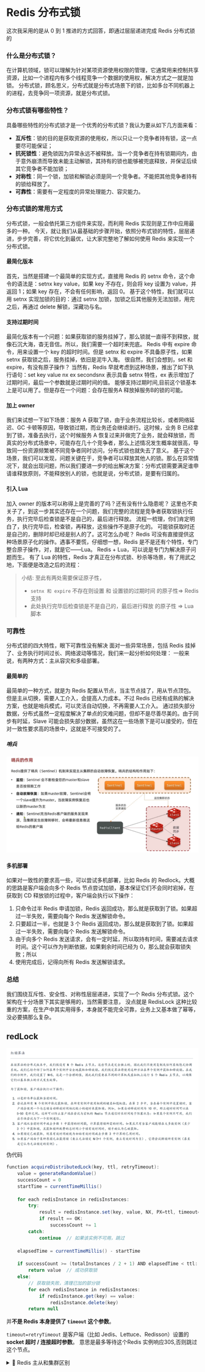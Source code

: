 # Redis 分布式锁

这次我采用的是从 0 到 1 推进的方式回答，即通过层层递进完成 Redis 分布式锁的

### 什么是分布式锁？

在计算机领域，锁可以理解为针对某项资源使用权限的管理，它通常用来控制共享资源，比如一个进程内有多个线程竞争一个数据的使用权，解决方式之一就是加锁。
分布式锁，顾名思义，分布式就是分布式场景下的锁，比如多台不同机器上的进程，去竞争同一项资源，就是分布式锁。

### 分布式锁有哪些特性？

具备哪些特性的分布式锁才是一个优秀的分布式锁？我认为要从如下几方面来看：

- **互斥性**：锁的目的是获取资源的使用权，所以只让一个竞争者持有锁，这一点要尽可能保证；
- **抗死锁性**：避免锁因为异常永远不被释放。当一个竞争者在持有锁期间内，由于意外崩溃而导致未能主动解锁，其持有的锁也能够被兜底释放，并保证后续其它竞争者不能加锁；
- **对称性**：同一个锁，加锁和解锁必须是同一个竞争者。不能把其他竞争者持有的锁给释放了。
- **可靠性**：需要有一定程度的异常处理能力、容灾能力。

### 分布式锁的常用方式

分布式锁，一般会依托第三方组件来实现，而利用 Redis 实现则是工作中应用最多的一种。
今天，就让我们从最基础的步骤开始，依照分布式锁的特性，层层递进，步步完善，将它优化到最优，让大家完整地了解如何使用 Redis
来实现一个分布式锁。

#### 最简化版本

首先，当然是搭建一个最简单的实现方式，直接用 Redis 的 setnx 命令，这个命令的语法是：setnx key value，如果 key 不存在，则会将
key 设置为 value，并返回 1；如果 key 存在，不会有任何影响，返回 0。
基于这个特性，我们就可以用 setnx 实现加锁的目的：通过 setnx 加锁，加锁之后其他服务无法加锁，用完之后，再通过 delete 解锁，深藏功与名。

#### 支持过期时间

最简化版本有一个问题：如果获取锁的服务挂掉了，那么锁就一直得不到释放，就像石沉大海，杳无音信。所以，我们需要一个超时来兜底。
Redis 中有 expire 命令，用来设置一个 key 的超时时间。但是 setnx 和 expire 不具备原子性，如果 setnx 获取锁之后，服务挂掉，依旧是泥牛入海。
很自然，我们会想到，set 和 expire，有没有原子操作？
当然有，Redis 早就考虑到这种场景，推出了如下执行语句：set key value nx ex secondsnx 表示具备 setnx 特性，ex
表示增加了过期时间，最后一个参数就是过期时间的值。
能够支持过期时间,目前这个锁基本上是可以用了。但是存在一个问题：会存在服务A 释放掉服务B的锁的可能。

#### 加上 owner

我们来试想一下如下场景：服务 A 获取了锁，由于业务流程比较长，或者网络延迟、GC 卡顿等原因，导致锁过期，而业务还会继续进行。这时候，业务
B 已经拿到了锁，准备去执行，这个时候服务 A
恢复过来并做完了业务，就会释放锁，而真实的分布式场景中，可能存在几十个竞争者，那么上述情况发生概率就很高，导致同一份资源频繁被不同竞争者同时访问，分布式锁也就失去了意义。
基于这个场景，我们可以发现，问题关键在于，竞争者可以释放其他人的锁。那么在异常情况下，就会出现问题，所以我们要进一步的给出解决方案：分布式锁需要满足谁申请谁释放原则，不能释放别人的锁，也就是说，分布式锁，是要有归属的。

#### 引入 Lua

加入 owner 的版本可以称得上是完善的了吗？还有没有什么隐患呢？
这里也不卖关子了，到这一步其实还存在一个问题，我们完整的流程是竞争者获取锁执行任务，执行完毕后检查锁是不是自己的，最后进行释放。
流程一梳理，你们肯定明白了，执行完毕后，检查锁，再释放，这些操作不是原子化的。
可能锁获取时还是自己的，删除时却已经是别人的了。这可怎么办呢？
Redis 可没有直接提供这种场景原子化的操作。遇事不要慌，仔细想一想，Redis 是不是还有个特性，专门整合原子操作，对，就是它——Lua。
Redis + Lua，可以说是专门为解决原子问题而生。
有了 Lua 的特性，Redis 才真正在分布式锁、秒杀等场景，有了用武之地，下面便是改造之后的流程：
> 小结: 至此有两处需要保证原子性，
> - `setnx 和 expire` 不存在则设置 和 设置锁的过期时间 的原子性=> Redis支持
> - 此处执行完毕后检查锁是不是自己的，最后进行释放 的原子性 => Lua 脚本

### 可靠性

分布式锁的四大特性，眼下可靠性没有解决
面对一些异常场景，包括 Redis 挂掉了、业务执行时间过长、网络波动等情况，我们来一起分析如何处理：
一般来说，有两种方式：主从容灾和多级部署。

#### 最简单的

最简单的一种方式，就是为 Redis 配置从节点，当主节点挂了，用从节点顶包。
但是主从切换，需要人工介入，会提高人力成本。不过 Redis 已经有成熟的解决方案，也就是哨兵模式，可以灵活自动切换，不再需要人工介入。
通过损失部分数据，分布式虽然一定程度解决了单点的灾难问题，但却不是尽善尽美的。由于同步有时延，Slave
可能会损失部分数据，虽然这在一些场景下是可以接受的，但在对一致性要求高的场景中，这就是不可接受的了。
##### 哨兵
![img_1.png](img_1.png)
#### 多机部署

如果对一致性的要求高一些，可以尝试多机部署，比如 Redis 的 Redlock。大概的思路是客户端会向多个 Redis
节点尝试加锁，基本保证它们不会同时宕掉，在获取到 CD 释放锁的过程中，客户端会执行以下操作：

1. 只命令过半 Redis 申请加锁，Redis 返回成功，那么就是获取到了锁。如果超过一半失败，需要向每个 Redis 发送解锁命令。
2. 只要超过一半，也就是 3 个 Redis 返回成功，那么就是获取到了锁。如果超过一半失败，需要向每个 Redis 发送解锁命令。
3. 由于向多个 Redis 发送请求，会有一定时延，所以取持有时间，需要减去请求时间。这个可以作为判断依据，如果剩余时间已经为
   0，那么就会获取锁失败；所以
4. 使用完成后，记得向所有 Redis 发送解锁请求。

### 总结

我们围绕互斥性、安全性、对称性层层递进，实现了一个 Redis 分布式锁。这个架构在十分场景下其实是够用的，当然需要注意，
没点就是 RedisLock 这种比较重的方案，在生产中其实用得多，本身就不能完全可靠，业务上又基本做了幂等，没必要搞那么复杂。

## redLock

![img.png](img.png)
伪代码

```java
function acquireDistributedLock(key, ttl, retryTimeout):
    value = generateRandomValue()
    successCount = 0
    startTime = currentTimeMillis()

    for each redisInstance in redisInstances:
        try:
            result = redisInstance.set(key, value, NX, PX=ttl, timeout=retryTimeout)
            if result == OK:
                successCount += 1
        catch:
            continue  // 如果该实例不可用，跳过

    elapsedTime = currentTimeMillis() - startTime

    if successCount >= (totalInstances / 2 + 1) AND elapsedTime < ttl:
        return value  // 成功获取锁
    else:
        // 获取锁失败，清理已加的部分锁
        for each redisInstance in redisInstances:
            if redisInstance.get(key) == value:
                redisInstance.delete(key)
        return null

```

并**不是 Redis 本身提供了 `timeout` 这个参数**。

`timeout=retryTimeout` 是客户端（比如 Jedis、Lettuce、Redisson）设置的**socket 超时 / 连接超时参数**。
意思是最多等待这个Redis 实例响应30S,否则跳过这个节点。

<details>
<summary>📌 Redis 主从和集群区别</summary>
<div style="background:#f8f9fa; padding:10px; border-left:4px solid #4285f4; margin-top:8px;">
<p>主从结构 强调<strong>数据复制与读写分离</strong>，其核心目的是<strong>高可用</strong>；</p>
<p>而 Redis Cluster 的核心在于<strong>数据分片与自治故障转移</strong>，其目的是<strong>横向扩展和 容错性。</strong></p>
</div>
</details>

